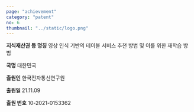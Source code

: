 ```yaml
---
page: "achievement"
category: "patent"
no: 6
thumbnail: "../static/logo.png"
---
```


**지식재산권 등 명칭** 영상 인식 기반의 테이블 서비스 추천 방법 및 이를 위한 재학습 방법

**국명** 대한민국

**출원인** 한국전자통신연구원

**출원일** 21.11.09

**출원 번호** 10-2021-0153362
